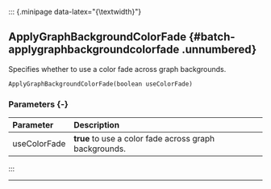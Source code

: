 ::: {.minipage data-latex="{\textwidth}"}
## ApplyGraphBackgroundColorFade {#batch-applygraphbackgroundcolorfade .unnumbered}

Specifies whether to use a color fade across graph backgrounds.

```{sql}
ApplyGraphBackgroundColorFade(boolean useColorFade)
```

### Parameters {-}

**Parameter** | **Description**
| :-- | :-- |
useColorFade | **true** to use a color fade across graph backgrounds.
:::

***
